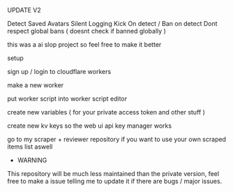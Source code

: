 UPDATE V2

Detect Saved Avatars
Silent Logging
Kick On detect / Ban on detect
Dont respect global bans ( doesnt check if banned globally )


this was a ai slop project so feel free to make it better




setup

sign up / login to cloudflare workers

make a new worker

put worker script into worker script editor

create new variables ( for your private access token and other stuff )

create new kv keys so the web ui api key manager works

go to my scraper + reviewer repository if you want to use your own scraped items list aswell


* WARNING 

This repository will be much less maintained than the private version, feel free to make a issue telling me to update it if there are bugs / major issues.
